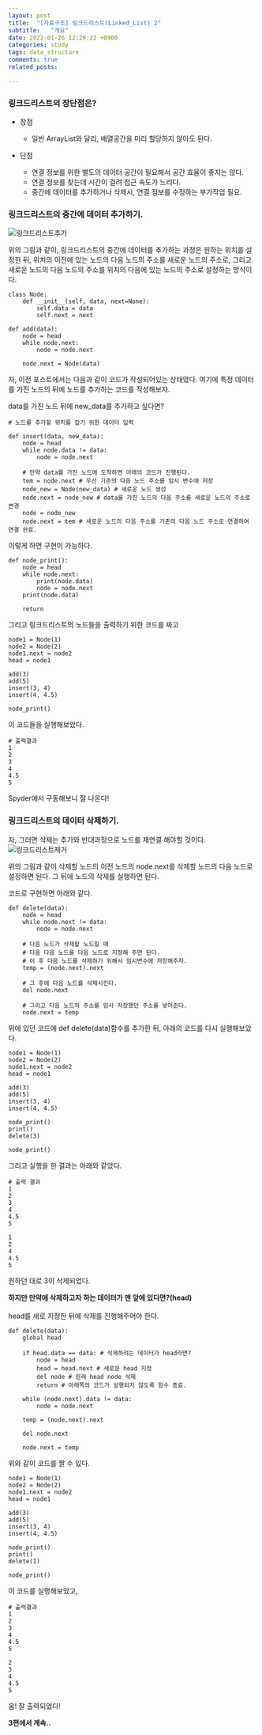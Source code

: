 ```yaml
---
layout: post
title:  "[자료구조] 링크드리스트(Linked_List) 2"
subtitle:   "개요"
date: 2022-01-26 12:29:22 +0900
categories: study
tags: data_structure
comments: true
related_posts:

---
```


### 링크드리스트의 장단점은?<br/>

- 장점
    + 일반 ArrayList와 달리, 배열공간을 미리 할당하지 않아도 된다.

- 단점
    + 연결 정보를 위한 별도의 데이터 공간이 필요해서 공간 효율이 좋지는 않다.
    + 연결 정보를 찾는데 시간이 걸려 접근 속도가 느리다.
    + 중간에 데이터를 추가하거나 삭제시, 연결 정보를 수정하는 부가작업 필요.


### 링크드리스트의 중간에 데이터 추가하기.<br/>


![링크드리스트추가](https://github.com/wookikim95/wookikim95.github.io/blob/main/assets/img/study/algorithm/2022-01-26_linked_list_3.jpg?raw=true)<br/>

위의 그림과 같이, 링크드리스트의 중간에 데이터를 추가하는 과정은 원하는 위치를 설정한 뒤, 위치의 이전에 있는 노드의 다음 노드의 주소를 새로운 노드의 주소로, 그리고 새로운 노드의 다음 노드의 주소를 위치의 다음에 있는 노드의 주소로 설정하는 방식이다.<br/>

```
class Node:
    def __init__(self, data, next=None):
        self.data = data
        self.next = next

def add(data):
    node = head
    while node.next:
        node = node.next
    
    node.next = Node(data)
```
자, 이전 포스트에서는 다음과 같이 코드가 작성되어있는 상태였다. 여기에 특정 데이터를 가진 노드의 뒤에 노드를 추가하는 코드를 작성해보자.<br/>

data를 가진 노드 뒤에 new_data를 추가하고 싶다면?<br/>
```
# 노드를 추가할 위치를 잡기 위한 데이터 입력

def insert(data, new_data):
    node = head
    while node.data != data:
        node = node.next
    
    # 만약 data를 가진 노드에 도착하면 아래의 코드가 진행된다.
    tem = node.next # 우선 기존의 다음 노드 주소를 임시 변수에 저장
    node_new = Node(new_data) # 새로운 노드 생성
    node.next = node_new # data를 가진 노드의 다음 주소를 새로운 노드의 주소로 변경
    node = node_new
    node.next = tem # 새로운 노드의 다음 주소를 기존의 다음 노드 주소로 연결하여 연결 완료.

```

이렇게 하면 구현이 가능하다.<br/>
```
def node_print():
    node = head
    while node.next:
        print(node.data)
        node = node.next
    print(node.data)
    
    return
```
그리고 링크드리스트의 노드들을 출력하기 위한 코드를 짜고<br/>
```
node1 = Node(1)
node2 = Node(2)
node1.next = node2
head = node1

add(3)
add(5)
insert(3, 4)
insert(4, 4.5)

node_print()
```
이 코드들을 실행해보았다.<br/>

```
# 출력결과
1
2
3
4
4.5
5
```
Spyder에서 구동해보니 잘 나온다!<br/>

### 링크드리스트의 데이터 삭제하기.<br/>

자, 그러면 삭제는 추가와 반대과정으로 노드를 재연결 해야할 것이다.<br/>
![링크드리스트제거](https://github.com/wookikim95/wookikim95.github.io/blob/main/assets/img/study/algorithm/2022-01-26_linked_list_4.jpg?raw=true)<br/>

위의 그림과 같이 삭제할 노드의 이전 노드의 node.next를 삭제할 노드의 다음 노드로 설정하면 된다.
그 뒤에 노드의 삭제를 실행하면 된다.

코드로 구현하면 아래와 같다.<br/>
```
def delete(data):
    node = head
    while node.next != data:
        node = node.next
    
    # 다음 노드가 삭제할 노드일 때
    # 다음 다음 노드를 다음 노드로 지정해 주면 된다.
    # 이 후 다음 노드를 삭제하기 위해서 임시변수에 저장해주자.
    temp = (node.next).next
    
    # 그 후에 다음 노드를 삭제시킨다.
    del node.next

    # 그리고 다음 노드의 주소를 임시 저장했던 주소를 넣어준다.
    node.next = temp
```
위에 있던 코드에 def delete(data)함수를 추가한 뒤, 아래의 코드를 다시 실행해보았다.
```
node1 = Node(1)
node2 = Node(2)
node1.next = node2
head = node1

add(3)
add(5)
insert(3, 4)
insert(4, 4.5)

node_print()
print()
delete(3)

node_print()
```
그리고 실행을 한 결과는 아래와 같았다.<br/>
```
# 출력 결과
1
2
3
4
4.5
5

1
2
4
4.5
5
```
원하던 대로 3이 삭제되었다.<br/>

**하지만 만약에 삭제하고자 하는 데이터가 맨 앞에 있다면?(head)**<br/>
<br/>
head를 새로 지정한 뒤에 삭제를 진행해주어야 한다.<br/>
```
def delete(data):
    global head
    
    if head.data == data: # 삭제하려는 데이터가 head라면?
        node = head
        head = head.next # 새로운 head 지정
        del node # 원래 head node 삭제
        return # 아래쪽의 코드가 실행되지 않도록 함수 종료.
    
    while (node.next).data != data:
        node = node.next
    
    temp = (node.next).next
    
    del node.next

    node.next = temp
```
위와 같이 코드를 짤 수 있다.<br/>
```
node1 = Node(1)
node2 = Node(2)
node1.next = node2
head = node1

add(3)
add(5)
insert(3, 4)
insert(4, 4.5)

node_print()
print()
delete(1)

node_print()
```
이 코드를 실행해보았고,<br/>
```
# 출력결과
1
2
3
4
4.5
5

2
3
4
4.5
5
```
음! 잘 출력되었다!<br/>

**3편에서 계속..**